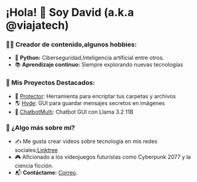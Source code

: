 # ¡Hola! 👋 Soy David (a.k.a @viajatech)
### 👨‍💻 Creador de contenido,algunos hobbies:
- 🐍 **Python:** Ciberseguridad,Inteligencia artificial entre otros.
- 📚 **Aprendizaje continuo:** Siempre explorando nuevas tecnologías

### 🚀 Mis Proyectos Destacados:
- 🔐 [Protector](https://github.com/viajatech/Protector): Herramienta para encriptar tus carpetas y archivos
- 🌎 [Hyde](https://github.com/viajatech/Hyde): GUI para guardar mensajes secretos en imágenes
- 🧠 [ChatbotMulti](https://github.com/viajatech/ChatBotMulti): Chatbot GUI con Llama 3.2 11B

### 🌟 ¿Algo más sobre mí?
- ✍️ Me gusta crear videos sobre tecnología en mis redes sociales;[Linktree](https://linktr.ee/viajatech)
- 🎮 Aficionado a los videojuegos futuristas como Cyberpunk 2077 y la ciencia ficción.
- 📬 **Contáctame:** [Correo](mailto:jettrendy@gmail.com).
